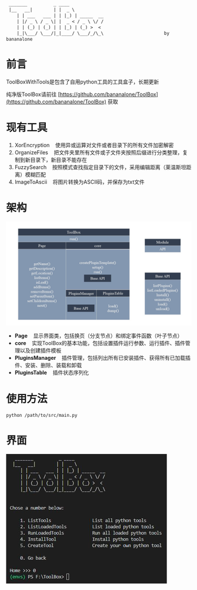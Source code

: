 ```
 _______          _ ____            
 |__   __|        | |  _ \           
    | | ___   ___ | | |_) | _____  __
    | |/ _ \ / _ \| |  _ < / _ \ \/ /
    | | (_) | (_) | | |_) | (_) >  < 
    |_|\___/ \___/|_|____/ \___/_/\_\                       by bananalone
```

# 前言  
ToolBoxWithTools是包含了自用python工具的工具盒子，长期更新

纯净版ToolBox请前往 [https://github.com/bananalone/ToolBox](https://github.com/bananalone/ToolBox) 获取

# 现有工具
1. XorEncryption &nbsp;&nbsp; 使用异或运算对文件或者目录下的所有文件加密解密
2. OrganizeFiles &nbsp;&nbsp; 把文件夹里所有文件或子文件夹按照后缀进行分类整理，复制到新目录下，新目录不能存在
3. FuzzySearch &nbsp;&nbsp; 按照模式查找指定目录下的文件，采用编辑距离（莱温斯坦距离）模糊匹配
4. ImageToAscii &nbsp;&nbsp; 将图片转换为ASCII码，并保存为txt文件

# 架构
![architecture](./assets/architecture.jpg)  
- **Page** &nbsp;&nbsp; 显示界面类，包括换页（分支节点）和绑定事件函数（叶子节点）
- **core** &nbsp;&nbsp; 实现ToolBox的基本功能，包括设置插件运行参数、运行插件、插件管理以及创建插件模板
- **PluginsManager** &nbsp;&nbsp; 插件管理，包括列出所有已安装插件、获得所有已加载插件、安装、删除、装载和卸载
- **PluginsTable** &nbsp;&nbsp; 插件状态序列化

# 使用方法
```
python /path/to/src/main.py
```

# 界面

![homepage](./assets/homepage.jpg)  